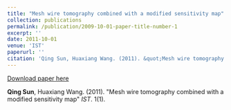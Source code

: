 ```yaml
---
title: "Mesh wire tomography combined with a modified sensitivity map"
collection: publications
permalink: /publication/2009-10-01-paper-title-number-1
excerpt: ''
date: 2011-10-01
venue: 'IST'
paperurl: ''
citation: 'Qing Sun, Huaxiang Wang. (2011). &quot;Mesh wire tomography combined with a modified sensitivity map.&quot; <i>IST</i>. 1(1).'
---
```


[Download paper here]()

**Qing Sun**, Huaxiang Wang. (2011). "Mesh wire tomography combined with a modified sensitivity map" <i>IST</i>. 1(1).
